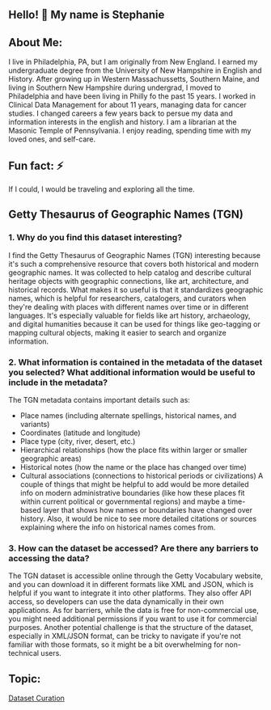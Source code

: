 ## Hello! 👋 My name is Stephanie

## About Me:
I live in Philadelphia, PA, but I am originally from New England. I earned my undergraduate degree from the University of New Hampshire in English and History. After growing up in Western Massachussetts, Southern Maine, and living in Southern New Hampshire during undergrad, I moved to Philadelphia and have been living in Philly fo the past 15 years. I worked in Clinical Data Management for about 11 years, managing data for cancer studies. I changed careers a few years back to persue my data and information interests in the english and history. I am a librarian at the Masonic Temple of Pennsylvania. I enjoy reading, spending time with my loved ones, and self-care.
  
## Fun fact: ⚡
If I could, I would be traveling and exploring all the time. 

## Getty Thesaurus of Geographic Names (TGN)
### 1. Why do you find this dataset interesting?
I find the Getty Thesaurus of Geographic Names (TGN) interesting because it's such a comprehensive resource that covers both historical and modern geographic names. It was collected to help catalog and describe cultural heritage objects with geographic connections, like art, architecture, and historical records. What makes it so useful is that it standardizes geographic names, which is helpful for researchers, catalogers, and curators when they're dealing with places with different names over time or in different languages. It's especially valuable for fields like art history, archaeology, and digital humanities because it can be used for things like geo-tagging or mapping cultural objects, making it easier to search and organize information.

### 2. What information is contained in the metadata of the dataset you selected? What additional information would be useful to include in the metadata?
 The TGN metadata contains important details such as:
- Place names (including alternate spellings, historical names, and variants)
- Coordinates (latitude and longitude)
- Place type (city, river, desert, etc.)
- Hierarchical relationships (how the place fits within larger or smaller geographic areas)
- Historical notes (how the name or the place has changed over time)
- Cultural associations (connections to historical periods or civilizations)
   A couple of things that might be helpful to add would be more detailed info on modern administrative boundaries (like how these places fit within current political or governmental regions) and maybe a time-based layer that shows how names or boundaries have changed over history. Also, it would be nice to see more detailed citations or sources explaining where the info on historical names comes from.

### 3. How can the dataset be accessed? Are there any barriers to accessing the data?
The TGN dataset is accessible online through the Getty Vocabulary website, and you can download it in different formats like XML and JSON, which is helpful if you want to integrate it into other platforms. They also offer API access, so developers can use the data dynamically in their own applications. As for barriers, while the data is free for non-commercial use, you might need additional permissions if you want to use it for commercial purposes. Another potential challenge is that the structure of the dataset, especially in XML/JSON format, can be tricky to navigate if you're not familiar with those formats, so it might be a bit overwhelming for non-technical users.

## Topic: 
[Dataset Curation](https://github.com/x-CK-x/Dataset-Curation-Tool)
<!--
**UnicornStephD/UnicornStephD** is a ✨ _special_ ✨ repository because its `README.md` (this file) appears on your GitHub profile.


-->
